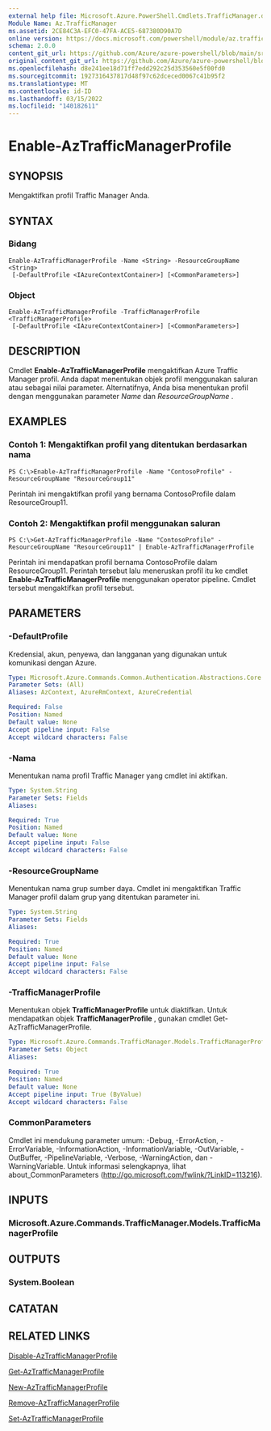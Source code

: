 ```yaml
---
external help file: Microsoft.Azure.PowerShell.Cmdlets.TrafficManager.dll-Help.xml
Module Name: Az.TrafficManager
ms.assetid: 2CE84C3A-EFC0-47FA-ACE5-687380D90A7D
online version: https://docs.microsoft.com/powershell/module/az.trafficmanager/enable-aztrafficmanagerprofile
schema: 2.0.0
content_git_url: https://github.com/Azure/azure-powershell/blob/main/src/TrafficManager/TrafficManager/help/Enable-AzTrafficManagerProfile.md
original_content_git_url: https://github.com/Azure/azure-powershell/blob/main/src/TrafficManager/TrafficManager/help/Enable-AzTrafficManagerProfile.md
ms.openlocfilehash: d8e241ee18d71ff7edd292c25d353560e5f00fd0
ms.sourcegitcommit: 1927316437817d48f97c62dceced0067c41b95f2
ms.translationtype: MT
ms.contentlocale: id-ID
ms.lasthandoff: 03/15/2022
ms.locfileid: "140182611"
---
```

# Enable-AzTrafficManagerProfile

## SYNOPSIS
Mengaktifkan profil Traffic Manager Anda.

## SYNTAX

### Bidang
```
Enable-AzTrafficManagerProfile -Name <String> -ResourceGroupName <String>
 [-DefaultProfile <IAzureContextContainer>] [<CommonParameters>]
```

### Object
```
Enable-AzTrafficManagerProfile -TrafficManagerProfile <TrafficManagerProfile>
 [-DefaultProfile <IAzureContextContainer>] [<CommonParameters>]
```

## DESCRIPTION
Cmdlet **Enable-AzTrafficManagerProfile** mengaktifkan Azure Traffic Manager profil.
Anda dapat menentukan objek profil menggunakan saluran atau sebagai nilai parameter.
Alternatifnya, Anda bisa menentukan profil dengan menggunakan parameter *Name* dan *ResourceGroupName* .

## EXAMPLES

### Contoh 1: Mengaktifkan profil yang ditentukan berdasarkan nama
```
PS C:\>Enable-AzTrafficManagerProfile -Name "ContosoProfile" -ResourceGroupName "ResourceGroup11"
```

Perintah ini mengaktifkan profil yang bernama ContosoProfile dalam ResourceGroup11.

### Contoh 2: Mengaktifkan profil menggunakan saluran
```
PS C:\>Get-AzTrafficManagerProfile -Name "ContosoProfile" -ResourceGroupName "ResourceGroup11" | Enable-AzTrafficManagerProfile
```

Perintah ini mendapatkan profil bernama ContosoProfile dalam ResourceGroup11.
Perintah tersebut lalu meneruskan profil itu ke cmdlet **Enable-AzTrafficManagerProfile** menggunakan operator pipeline.
Cmdlet tersebut mengaktifkan profil tersebut.

## PARAMETERS

### -DefaultProfile
Kredensial, akun, penyewa, dan langganan yang digunakan untuk komunikasi dengan Azure.

```yaml
Type: Microsoft.Azure.Commands.Common.Authentication.Abstractions.Core.IAzureContextContainer
Parameter Sets: (All)
Aliases: AzContext, AzureRmContext, AzureCredential

Required: False
Position: Named
Default value: None
Accept pipeline input: False
Accept wildcard characters: False
```

### -Nama
Menentukan nama profil Traffic Manager yang cmdlet ini aktifkan.

```yaml
Type: System.String
Parameter Sets: Fields
Aliases:

Required: True
Position: Named
Default value: None
Accept pipeline input: False
Accept wildcard characters: False
```

### -ResourceGroupName
Menentukan nama grup sumber daya.
Cmdlet ini mengaktifkan Traffic Manager profil dalam grup yang ditentukan parameter ini.

```yaml
Type: System.String
Parameter Sets: Fields
Aliases:

Required: True
Position: Named
Default value: None
Accept pipeline input: False
Accept wildcard characters: False
```

### -TrafficManagerProfile
Menentukan objek **TrafficManagerProfile** untuk diaktifkan.
Untuk mendapatkan objek **TrafficManagerProfile** , gunakan cmdlet Get-AzTrafficManagerProfile.

```yaml
Type: Microsoft.Azure.Commands.TrafficManager.Models.TrafficManagerProfile
Parameter Sets: Object
Aliases:

Required: True
Position: Named
Default value: None
Accept pipeline input: True (ByValue)
Accept wildcard characters: False
```

### CommonParameters
Cmdlet ini mendukung parameter umum: -Debug, -ErrorAction, -ErrorVariable, -InformationAction, -InformationVariable, -OutVariable, -OutBuffer, -PipelineVariable, -Verbose, -WarningAction, dan -WarningVariable. Untuk informasi selengkapnya, lihat about_CommonParameters (http://go.microsoft.com/fwlink/?LinkID=113216).

## INPUTS

### Microsoft.Azure.Commands.TrafficManager.Models.TrafficManagerProfile

## OUTPUTS

### System.Boolean

## CATATAN

## RELATED LINKS

[Disable-AzTrafficManagerProfile](./Disable-AzTrafficManagerProfile.md)

[Get-AzTrafficManagerProfile](./Get-AzTrafficManagerProfile.md)

[New-AzTrafficManagerProfile](./New-AzTrafficManagerProfile.md)

[Remove-AzTrafficManagerProfile](./Remove-AzTrafficManagerProfile.md)

[Set-AzTrafficManagerProfile](./Set-AzTrafficManagerProfile.md)


